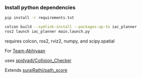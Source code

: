 ### Install python dependencies

```bash
pip install -r requirements.txt
```

```bash
colcon build --symlink-install --packages-up-to iac_planner
ros2 launch iac_planner main.launch.py
```

requires colcon, ros2, rviz2, numpy, and scipy.spatial

For [Team-Abhiyaan](http://github.com/Team-Abhiyaan/)

uses [spidyadi/Collision_Checker](https://github.com/spidyadi/Collision_Checker)

Extends [surajRathi/path_score](http://github.com/surajRathi/path_score)